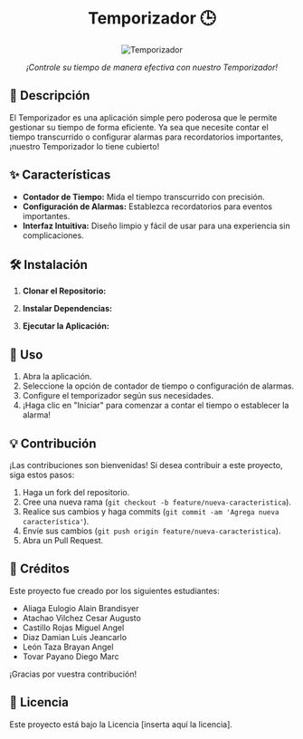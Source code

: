 <!-- Proyecto Temporizador -->

<h1 align="center">Temporizador 🕒</h1>

<p align="center">
  <img src=https://e7.pngegg.com/pngimages/185/655/png-clipart-timer-computer-icons-clock-self-timer-logo-time.png alt="Temporizador">
</p>

<p align="center">
  <em>¡Controle su tiempo de manera efectiva con nuestro Temporizador!</em>
</p>

## 🚀 Descripción

El Temporizador es una aplicación simple pero poderosa que le permite gestionar su tiempo de forma eficiente. Ya sea que necesite contar el tiempo transcurrido o configurar alarmas para recordatorios importantes, ¡nuestro Temporizador lo tiene cubierto!

## ✨ Características

- **Contador de Tiempo:** Mida el tiempo transcurrido con precisión.
- **Configuración de Alarmas:** Establezca recordatorios para eventos importantes.
- **Interfaz Intuitiva:** Diseño limpio y fácil de usar para una experiencia sin complicaciones.

## 🛠️ Instalación

1. **Clonar el Repositorio:**

2. **Instalar Dependencias:**

3. **Ejecutar la Aplicación:**

## 📖 Uso

1. Abra la aplicación.
2. Seleccione la opción de contador de tiempo o configuración de alarmas.
3. Configure el temporizador según sus necesidades.
4. ¡Haga clic en "Iniciar" para comenzar a contar el tiempo o establecer la alarma!

## 💡 Contribución

¡Las contribuciones son bienvenidas! Si desea contribuir a este proyecto, siga estos pasos:

1. Haga un fork del repositorio.
2. Cree una nueva rama (`git checkout -b feature/nueva-caracteristica`).
3. Realice sus cambios y haga commits (`git commit -am 'Agrega nueva característica'`).
4. Envíe sus cambios (`git push origin feature/nueva-caracteristica`).
5. Abra un Pull Request.

## 🌟 Créditos

Este proyecto fue creado por los siguientes estudiantes:

- Aliaga Eulogio Alain Brandisyer
- Atachao Vilchez Cesar Augusto
- Castillo Rojas Miguel Angel
- Diaz Damian Luis Jeancarlo
- León Taza Brayan Angel
- Tovar Payano Diego Marc

¡Gracias por vuestra contribución!

## 📄 Licencia

Este proyecto está bajo la Licencia [inserta aquí la licencia].
